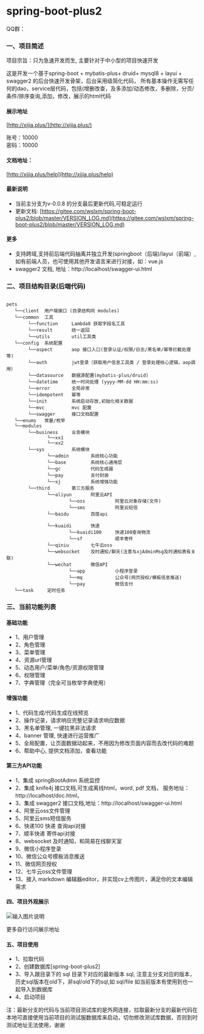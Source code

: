 # spring-boot-plus2

QQ群：

### 一、项目简述

项目宗旨：只为急速开发而生, 主要针对于中小型的项目快速开发

这是开发一个基于spring-boot + mybatis-plus+ druid+ mysql8 + layui + swagger2 的后台快速开发骨架，后台采用级简化代码，
所有基本操作无需写任何的dao，service层代码，包括(增删改查，及多添加/动态修改，多删除，分页/条件/排序查询,添加，修改，展示的html代码


#### 展示地址
[http://xijia.plus/](http://xijia.plus/) 

账号：10000  
密码：10000

#### 文档地址：
 [http://xijia.plus/help](http://xijia.plus/help) 

#### 最新说明
- 当前主分支为v-0.0.8 的分支最后更新代码,可稳定运行
- 更新文档: [https://gitee.com/wslxm/spring-boot-plus2/blob/master/VERSION_LOG.md](https://gitee.com/wslxm/spring-boot-plus2/blob/master/VERSION_LOG.md) 

#### 更多

- 支持跨域,支持前后端代码抽离并独立开发(springboot（后端)/layui（前端）, 如有前端人员，也可使用其他开发语言来进行对接，如：vue.js
- swagger2 文档, 地址：http://localhost/swagger-ui.html


### 二、项目结构目录(后端代码)

```base

pets
   └──client  用户端接口 (目录结构同 modules)
   └──common  工具
        └──function     Lambda8 获取字段名工具
        └──result       统一返回
        └──utils        util工具类
   └──config  系统配置
        └──aspect       aop 接口入口(登录认证/权限/日志/黑名单/幂等拦截处理等)
        └──auth         jwt登录（获取用户信息工具类 / 登录处理核心逻辑，aop调用） 
        └──datasource   数据源配置(mybatis-plus/druid)
        └──datetime     统一时间处理 (yyyy-MM-dd HH:mm:ss)
        └──error        全局异常
        └──idempotent   幂等
        └──init         系统启动存放,初始化相关数据
        └──mvc          mvc 配置
        └──swagger      接口文档配置
   └──enums   常量/枚举
   └──modules
        └──business     业务模块
               └──xx1         
               └──xx2   
        └──sys          系统模块
               └──admin        系统核心功能
               └──base         系统核心通用层
               └──gc           代码生成器
               └──pay          支付封装
               └──xj           系统增强功能
        └──third        第三方服务
               └──aliyun       阿里云API
                       └──oss           阿里云对象存储(文件)
                       └──sms           阿里云短信
               └──baidu        百度api
            
               └──kuaidi       快递
                       └──kuaidi100     快递100查询物流
                       └──sf            顺丰寄件
               └──qiniu        七牛云oss
               └──websocket    及时通知/聊天(注意与xjAdminMsg及时通知表有关联)
               └──wechat       微信API
                       └──app           小程序登录 
                       └──mq            公众号(网页授权/模板信息推送)
                       └──pay           微信支付
   └──task     定时任务

```


### 三、当前功能列表
#### 基础功能
- 1、用户管理
- 2、角色管理
- 3、菜单管理
- 4、资源url管理
- 5、动态用户/菜单/角色/资源权限管理 
- 6、权限管理
- 7、字典管理（完全可当枚举字典使用）


#### 增强功能
- 1、代码生成/代码生成在线预览   
- 2、操作记录，请求响应完整记录请求响应数据
- 3、黑名单管理, 一键拉黑非法请求
- 4、banner 管理, 快速进行运营推广
- 5、全局配置，让页面数据动起来，不用因为修改页面内容而去改代码的难题
- 6、帮助中心, 提供文档添加，查看功能

#### 第三方API功能
- 1、集成 springBootAdmn 系统监控
- 2、集成 knife4j 接口文档,可生成离线html，word, pdf 文档， 服务地址：http://localhost/doc.html，
- 3、集成 swagger2 接口文档,地址：http://localhost/swagger-ui.html
- 4、阿里云oss文件管理
- 5、阿里云sms短信服务
- 6、快递100 快递 查询api对接
- 7、顺丰快递 寄件api对接
- 8、websocket 及时通知，和简易在线聊天室
- 9、微信小程序登录
- 10、微信公众号模板消息推送
- 11、微信网页授权
- 12、七牛云oss文件管理
- 13、接入 markdown 编辑器editor，并实现cv上传图片，满足你的文本编辑需求



#### 四、项目外观展示

![输入图片说明](https://images.gitee.com/uploads/images/2020/1206/114540_8a29dc40_2208600.png "屏幕截图.png")

更多自行访问展示地址



#### 五、项目使用

- 1、拉取代码
- 2、创建数据库[spring-boot-plus2]
- 3、导入跟目录下的 sql 目录下对应的最新版本 sql, 注意主分支对应的版本，历史sql版本在old下，非sql/old下的sql,如 sql/file 如当前版本有使用到也一起导入到数据库
- 4、启动项目

注：最新分支的代码与当前项目测试库的是外网连接，拉取最新分支的最新代码在本地可直接使用当前项目的测试服数据库来启动，切勿修改测试库数据，否则到时测试地址无法使用，谢谢